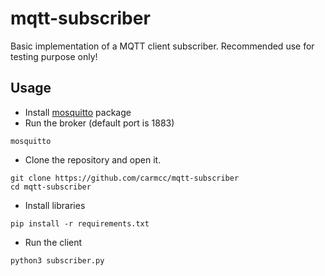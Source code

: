 # mqtt-subscriber
Basic implementation of a MQTT client subscriber. 
Recommended use for testing purpose only!
## Usage
- Install [mosquitto](https://mosquitto.org/download/) package
- Run the broker (default port is 1883)
  
```
mosquitto
```

- Clone the repository and open it.
```
git clone https://github.com/carmcc/mqtt-subscriber
cd mqtt-subscriber
```
- Install libraries
```
pip install -r requirements.txt
```
- Run the client
```
python3 subscriber.py
```
